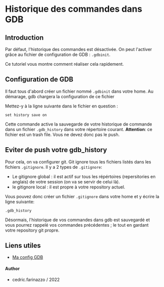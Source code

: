 # Historique des commandes dans GDB

## Introduction

Par défaut, l'historique des commandes est désactivée. 
On peut l'activer grâce au fichier de configuration de GDB : ``.gdbinit``.

Ce tutoriel vous montre comment réaliser cela rapidement.

## Configuration de GDB

Il faut tous d'abord créer un fichier nommé ``.gdbinit`` dans votre home.
Au démarage, gdb chargera la configuration de ce fichier

Mettez-y à la ligne suivante dans le fichier en question : 
```
set history save on
```

Cette commande active la sauvegarde de votre historique de commande dans un fichier ``.gdb_history`` dans votre répertoire courant.
**Attention**: ce fichier est un trash file. Vous ne devez donc pas le push.

## Eviter de push votre gdb_history

Pour cela, on va configurer git. Git ignore tous les fichiers listés dans les fichiers ``.gitignore``.
Il y a 2 types de  ``.gitignore``:
* Le gitignore global : il est actif sur tous les répértoires (repersitories en anglais) de votre session (on va se servir de celui là).
* le gitignore local : il est propre à votre repository actuel.

Vous pouvez donc créer un fichier ``.gitignore`` dans votre home et y écrire la ligne suivante: 
```gitignore
.gdb_history
```

Désormais, l'historique de vos commandes dans gdb est sauvegardé et vous pourrez rappelé vos commandes précédentes ; le tout en gardant votre repository git propre.

## Liens utiles
* [Ma config GDB](https://github.com/cedricfarinazzo/gdb-config)

#### Author
* cedric.farinazzo / 2022
